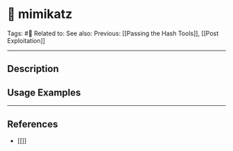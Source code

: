 # 💢 mimikatz
Tags: #💢
Related to: 
See also: 
Previous: [[Passing the Hash Tools]], [[Post Exploitation]]

---
## Description


## Usage Examples


---
## References
- [[]]